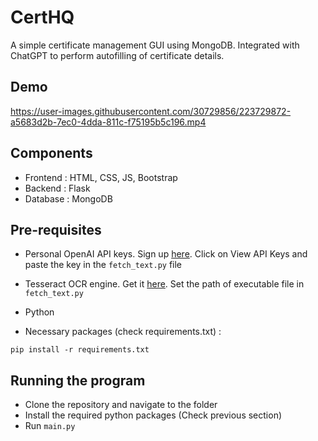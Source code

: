 # CertHQ

A simple certificate management GUI using MongoDB. Integrated with ChatGPT to perform autofilling of certificate details.


## Demo
https://user-images.githubusercontent.com/30729856/223729872-a5683d2b-7ec0-4dda-811c-f75195b5c196.mp4

## Components

- Frontend : HTML, CSS, JS, Bootstrap
- Backend : Flask
- Database : MongoDB

## Pre-requisites
- Personal OpenAI API keys. Sign up [here](https://platform.openai.com/account/api-keys). Click on View API Keys and paste the key in the `fetch_text.py` file

- Tesseract OCR engine. Get it [here](https://tesseract-ocr.github.io/tessdoc/Installation.html). Set the path of executable file in `fetch_text.py`

- Python

- Necessary packages (check requirements.txt) :

```
pip install -r requirements.txt

```

## Running the program
- Clone the repository and navigate to the folder
- Install the required python packages (Check previous section)
- Run `main.py`
